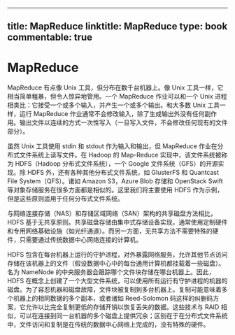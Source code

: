
---
title: MapReduce
linktitle: MapReduce
type: book
commentable: true
---

# MapReduce

MapReduce 有点像 Unix 工具，但分布在数千台机器上。像 Unix 工具一样，它相当简单粗暴，但令人惊异地管用。一个 MapReduce 作业可以和一个 Unix 进程相类比：它接受一个或多个输入，并产生一个或多个输出。和大多数 Unix 工具一样，运行 MapReduce 作业通常不会修改输入，除了生成输出外没有任何副作用。输出文件以连续的方式一次性写入（一旦写入文件，不会修改任何现有的文件部分）。

虽然 Unix 工具使用 stdin 和 stdout 作为输入和输出，但 MapReduce 作业在分布式文件系统上读写文件。在 Hadoop 的 Map-Reduce 实现中，该文件系统被称为 HDFS（Hadoop 分布式文件系统），一个 Google 文件系统（GFS）的开源实现。除 HDFS 外，还有各种其他分布式文件系统，如 GlusterFS 和 Quantcast File System（QFS）。诸如 Amazon S3，Azure Blob 存储和 OpenStack Swift 等对象存储服务在很多方面都是相似的。这里我们将主要使用 HDFS 作为示例，但是这些原则适用于任何分布式文件系统。

与网络连接存储（NAS）和存储区域网络（SAN）架构的共享磁盘方法相比，HDFS 基于无共享原则。共享磁盘存储由集中式存储设备实现，通常使用定制硬件和专用网络基础设施（如光纤通道）。而另一方面，无共享方法不需要特殊的硬件，只需要通过传统数据中心网络连接的计算机。

HDFS 包含在每台机器上运行的守护进程，对外暴露网络服务，允许其他节点访问存储在该机器上的文件（假设数据中心中的每台通用计算机都挂载着一些磁盘）。名为 NameNode 的中央服务器会跟踪哪个文件块存储在哪台机器上。因此，HDFS 在概念上创建了一个大型文件系统，可以使用所有运行有守护进程的机器的磁盘。为了容忍机器和磁盘故障，文件块被复制到多台机器上。复制可能意味着多个机器上的相同数据的多个副本，或者诸如 Reed-Solomon 码这样的纠删码方案，它允许以比完全复制更低的存储开销以恢复丢失的数据。这些技术与 RAID 相似，可以在连接到同一台机器的多个磁盘上提供冗余；区别在于在分布式文件系统中，文件访问和复制是在传统的数据中心网络上完成的，没有特殊的硬件。

    